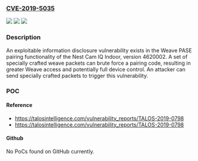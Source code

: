 ### [CVE-2019-5035](https://cve.mitre.org/cgi-bin/cvename.cgi?name=CVE-2019-5035)
![](https://img.shields.io/static/v1?label=Product&message=Nest%20Labs&color=blue)
![](https://img.shields.io/static/v1?label=Version&message=n%2Fa&color=blue)
![](https://img.shields.io/static/v1?label=Vulnerability&message=CWE-307%3A%20Improper%20Restriction%20of%20Excessive%20Authentication%20Attempts&color=brighgreen)

### Description

An exploitable information disclosure vulnerability exists in the Weave PASE pairing functionality of the Nest Cam IQ Indoor, version 4620002. A set of specially crafted weave packets can brute force a pairing code, resulting in greater Weave access and potentially full device control. An attacker can send specially crafted packets to trigger this vulnerability.

### POC

#### Reference
- https://talosintelligence.com/vulnerability_reports/TALOS-2019-0798
- https://talosintelligence.com/vulnerability_reports/TALOS-2019-0798

#### Github
No PoCs found on GitHub currently.

